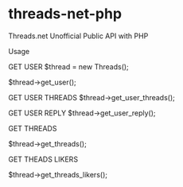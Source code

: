 # threads-net-php
Threads.net Unofficial Public API with PHP




Usage

GET USER
$thread = new Threads();

$thread->get_user();

GET USER THREADS
$thread->get_user_threads();

GET USER REPLY
$thread->get_user_reply();

GET THREADS

$thread->get_threads();

GET THEADS LIKERS

$thread->get_threads_likers();
